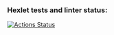 ### Hexlet tests and linter status:
[![Actions Status](https://github.com/EdgeToLife/rails-project-65/actions/workflows/hexlet-check.yml/badge.svg)](https://github.com/EdgeToLife/rails-project-65/actions)